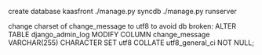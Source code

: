 create database kaasfront
./manage.py syncdb
./manage.py runserver

change charset of change_message to utf8 to avoid db broken:
ALTER TABLE django_admin_log MODIFY COLUMN change_message VARCHAR(255) CHARACTER SET utf8 COLLATE utf8_general_ci NOT NULL;
